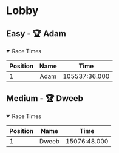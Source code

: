 # Lobby
## Easy - 🏆 Adam
<details open>
<summary>Race Times</summary>

| Position      | Name          | Time  |
| :------------- |:-------------:| :-----: |
| 1              | Adam | 105537:36.000 |

</details>

## Medium - 🏆 Dweeb
<details open>
<summary>Race Times</summary>

| Position      | Name          | Time  |
| :------------- |:-------------:| :-----: |
| 1              | Dweeb | 15076:48.000 |

</details>
